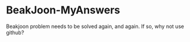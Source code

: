 # BeakJoon-MyAnswers
 Beakjoon problem needs to be solved again, and again. If so, why not use github?

